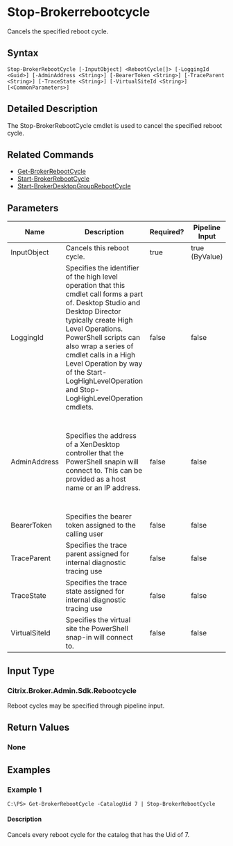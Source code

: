﻿
# Stop-Brokerrebootcycle
Cancels the specified reboot cycle.
## Syntax

```
Stop-BrokerRebootCycle [-InputObject] <RebootCycle[]> [-LoggingId <Guid>] [-AdminAddress <String>] [-BearerToken <String>] [-TraceParent <String>] [-TraceState <String>] [-VirtualSiteId <String>] [<CommonParameters>]
```

## Detailed Description
The Stop-BrokerRebootCycle cmdlet is used to cancel the specified reboot cycle.


## Related Commands

* [Get-BrokerRebootCycle](../Get-BrokerRebootCycle/)
* [Start-BrokerRebootCycle](../Start-BrokerRebootCycle/)
* [Start-BrokerDesktopGroupRebootCycle](../Start-BrokerDesktopGroupRebootCycle/)
## Parameters
| Name   | Description | Required? | Pipeline Input | Default Value |
| --- | --- | --- | --- | --- |
| InputObject | Cancels this reboot cycle. | true | true (ByValue) |  |
| LoggingId | Specifies the identifier of the high level operation that this cmdlet call forms a part of. Desktop Studio and Desktop Director typically create High Level Operations. PowerShell scripts can also wrap a series of cmdlet calls in a High Level Operation by way of the Start-LogHighLevelOperation and Stop-LogHighLevelOperation cmdlets. | false | false |  |
| AdminAddress | Specifies the address of a XenDesktop controller that the PowerShell snapin will connect to. This can be provided as a host name or an IP address. | false | false | Localhost. Once a value is provided by any cmdlet, this value will become the default. |
| BearerToken | Specifies the bearer token assigned to the calling user | false | false |  |
| TraceParent | Specifies the trace parent assigned for internal diagnostic tracing use | false | false |  |
| TraceState | Specifies the trace state assigned for internal diagnostic tracing use | false | false |  |
| VirtualSiteId | Specifies the virtual site the PowerShell snap-in will connect to. | false | false |  |

## Input Type

### Citrix.Broker.Admin.Sdk.Rebootcycle
Reboot cycles may be specified through pipeline input.
## Return Values

### None

## Examples

### Example 1

```
C:\PS> Get-BrokerRebootCycle -CatalogUid 7 | Stop-BrokerRebootCycle
```

#### Description
Cancels every reboot cycle for the catalog that has the Uid of 7.
